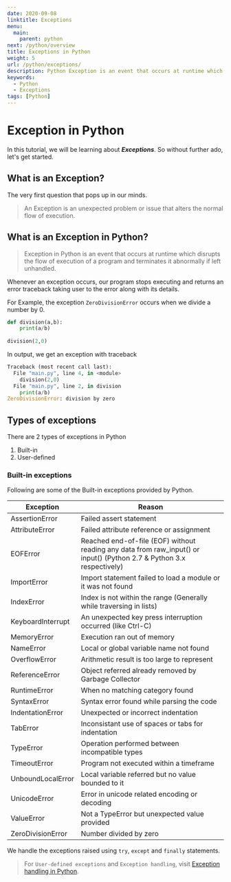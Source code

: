 ```yaml
---
date: 2020-09-08
linktitle: Exceptions
menu:
  main:
    parent: python
next: /python/overview
title: Exceptions in Python
weight: 5
url: /python/exceptions/
description: Python Exception is an event that occurs at runtime which disrupts the flow of execution of the program.
keywords:
  - Python
  - Exceptions
tags: [Python]  
---
```

# Exception in Python
In this tutorial, we will be learning about ***Exceptions***. So without further ado, let's get started.

## What is an Exception?
The very first question that pops up in our minds.

> An Exception is an unexpected problem or issue that alters the normal flow of execution.

## What is an Exception in Python?

> Exception in Python is an event that occurs at runtime which disrupts the flow of execution of a program and terminates it abnormally if left unhandled.

Whenever an exception occurs, our program stops executing and returns an error traceback taking user to the error along with its details.

For Example, the exception `ZeroDivisionError` occurs when we divide a number by 0.
```python
def division(a,b):
    print(a/b)
    
division(2,0)
```
In output, we get an exception with traceback
```python
Traceback (most recent call last):
  File "main.py", line 4, in <module>
    division(2,0)
  File "main.py", line 2, in division
    print(a/b)
ZeroDivisionError: division by zero
```
## Types of exceptions
There are 2 types of exceptions in Python

1. Built-in
2. User-defined

### Built-in exceptions
Following are some of the Built-in exceptions provided by Python.

|Exception |Reason |
| ----------- | ----------- |
| AssertionError | Failed assert statement |
| AttributeError | Failed attribute reference or assignment |
| EOFError | Reached end-of-file (EOF) without reading any data from raw_input() or input() (Python 2.7 & Python 3.x respectively) |
| ImportError | Import statement failed to load a module or it was not found |
| IndexError | Index is not within the range (Generally while traversing in lists) |
| KeyboardInterrupt | An unexpected key press interruption occurred (like Ctrl-C) |
| MemoryError | Execution ran out of memory |
| NameError | Local or global variable name not found |
| OverflowError | Arithmetic result is too large to represent |
| ReferenceError | Object referred already removed by Garbage Collector |
| RuntimeError | When no matching category found |
| SyntaxError | Syntax error found while parsing the code |
| IndentationError | Unexpected or incorrect indentation |
| TabError | Inconsistant use of spaces or tabs for indentation |
| TypeError | Operation performed between incompatible types |
| TimeoutError | Program not executed within a timeframe |
| UnboundLocalError | Local variable referred but no value bounded to it |
| UnicodeError | Error in unicode related encoding or decoding |
| ValueError | Not a TypeError but unexpected value provided |
| ZeroDivisionError | Number divided by zero |

We handle the exceptions raised using `try`, `except` and `finally` statements.

> For `User-defined exceptions` and `Exception handling`, visit [Exception handling in Python](/python/exception-handling).
